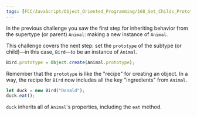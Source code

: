 ```yaml
---
tags: [FCC/JavaScript/Object_Oriented_Programming/168_Set_Childs_Prototype_to_an_Instance_of_the_Parent]
---
```

In the previous challenge you saw the first step for inheriting behavior from the supertype (or parent) `Animal`: making a new instance of `Animal`.

This challenge covers the next step: set the `prototype` of the subtype (or child)—in this case, `Bird`—to be an instance of `Animal`.

```js
Bird.prototype = Object.create(Animal.prototype);
```

Remember that the `prototype` is like the "recipe" for creating an object. In a way, the recipe for `Bird` now includes all the key "ingredients" from `Animal`.

```js
let duck = new Bird("Donald");
duck.eat();
```

`duck` inherits all of `Animal`'s properties, including the `eat` method.
